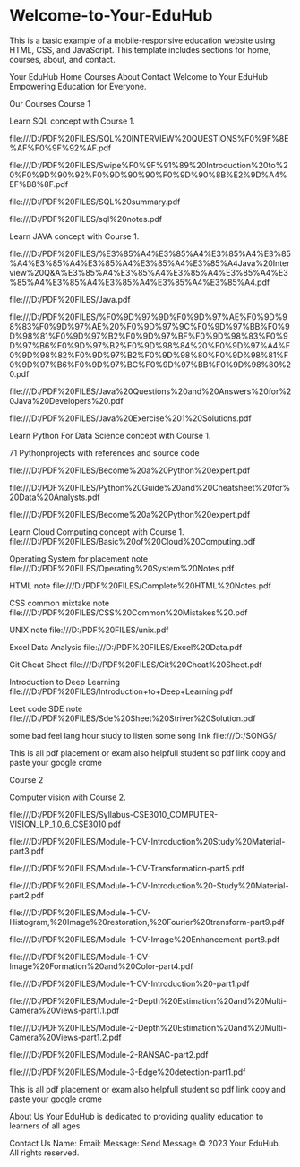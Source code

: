 # Welcome-to-Your-EduHub
This  is a basic example of a mobile-responsive education website using HTML, CSS, and JavaScript. This template includes sections for home, courses, about, and contact.

Your EduHub
Home
Courses
About
Contact
Welcome to Your EduHub
Empowering Education for Everyone.

Our Courses
Course 1

Learn SQL concept with Course 1.

file:///D:/PDF%20FILES/SQL%20INTERVIEW%20QUESTIONS%F0%9F%8E%AF%F0%9F%92%AF.pdf

file:///D:/PDF%20FILES/Swipe%F0%9F%91%89%20Introduction%20to%20%F0%9D%90%92%F0%9D%90%90%F0%9D%90%8B%E2%9D%A4%EF%B8%8F.pdf

file:///D:/PDF%20FILES/SQL%20summary.pdf

file:///D:/PDF%20FILES/sql%20notes.pdf


Learn JAVA concept with Course 1.

file:///D:/PDF%20FILES/%E3%85%A4%E3%85%A4%E3%85%A4%E3%85%A4%E3%85%A4%E3%85%A4%E3%85%A4%E3%85%A4Java%20Interview%20Q&A%E3%85%A4%E3%85%A4%E3%85%A4%E3%85%A4%E3%85%A4%E3%85%A4%E3%85%A4%E3%85%A4%E3%85%A4.pdf

file:///D:/PDF%20FILES/Java.pdf

file:///D:/PDF%20FILES/%F0%9D%97%9D%F0%9D%97%AE%F0%9D%98%83%F0%9D%97%AE%20%F0%9D%97%9C%F0%9D%97%BB%F0%9D%98%81%F0%9D%97%B2%F0%9D%97%BF%F0%9D%98%83%F0%9D%97%B6%F0%9D%97%B2%F0%9D%98%84%20%F0%9D%97%A4%F0%9D%98%82%F0%9D%97%B2%F0%9D%98%80%F0%9D%98%81%F0%9D%97%B6%F0%9D%97%BC%F0%9D%97%BB%F0%9D%98%80%20.pdf

file:///D:/PDF%20FILES/Java%20Questions%20and%20Answers%20for%20Java%20Developers%20.pdf

file:///D:/PDF%20FILES/Java%20Exercise%201%20Solutions.pdf


Learn Python For Data Science concept with Course 1.

71 Pythonprojects with references and source code

file:///D:/PDF%20FILES/Become%20a%20Python%20expert.pdf

file:///D:/PDF%20FILES/Python%20Guide%20and%20Cheatsheet%20for%20Data%20Analysts.pdf

file:///D:/PDF%20FILES/Become%20a%20Python%20expert.pdf

Learn Cloud Computing concept with Course 1.
file:///D:/PDF%20FILES/Basic%20of%20Cloud%20Computing.pdf

Operating System for placement note
file:///D:/PDF%20FILES/Operating%20System%20Notes.pdf

HTML note
file:///D:/PDF%20FILES/Complete%20HTML%20Notes.pdf

CSS common mixtake note
file:///D:/PDF%20FILES/CSS%20Common%20Mistakes%20.pdf

UNIX note
file:///D:/PDF%20FILES/unix.pdf

Excel Data Analysis
file:///D:/PDF%20FILES/Excel%20Data.pdf

Git Cheat Sheet
file:///D:/PDF%20FILES/Git%20Cheat%20Sheet.pdf

Introduction to Deep Learning
file:///D:/PDF%20FILES/Introduction+to+Deep+Learning.pdf

Leet code SDE note
file:///D:/PDF%20FILES/Sde%20Sheet%20Striver%20Solution.pdf

some bad feel lang hour study to listen some song link
file:///D:/SONGS/

This is all pdf placement or exam also helpfull student so pdf link copy and paste your google crome

Course 2

Computer vision with Course 2.

file:///D:/PDF%20FILES/Syllabus-CSE3010_COMPUTER-VISION_LP_1.0_6_CSE3010.pdf

file:///D:/PDF%20FILES/Module-1-CV-Introduction%20Study%20Material-part3.pdf

file:///D:/PDF%20FILES/Module-1-CV-Transformation-part5.pdf

file:///D:/PDF%20FILES/Module-1-CV-Introduction%20-Study%20Material-part2.pdf

file:///D:/PDF%20FILES/Module-1-CV-Histogram,%20Image%20restoration,%20Fourier%20transform-part9.pdf

file:///D:/PDF%20FILES/Module-1-CV-Image%20Enhancement-part8.pdf

file:///D:/PDF%20FILES/Module-1-CV-Image%20Formation%20and%20Color-part4.pdf

file:///D:/PDF%20FILES/Module-1-CV-Introduction%20-part1.pdf

file:///D:/PDF%20FILES/Module-2-Depth%20Estimation%20and%20Multi-Camera%20Views-part1.1.pdf

file:///D:/PDF%20FILES/Module-2-Depth%20Estimation%20and%20Multi-Camera%20Views-part1.2.pdf

file:///D:/PDF%20FILES/Module-2-RANSAC-part2.pdf

file:///D:/PDF%20FILES/Module-3-Edge%20detection-part1.pdf

This is all pdf placement or exam also helpfull student so pdf link copy and paste your google crome

About Us
Your EduHub is dedicated to providing quality education to learners of all ages.

Contact Us
Name: 
 Email: 
 Message: 
 Send Message
© 2023 Your EduHub. All rights reserved.
